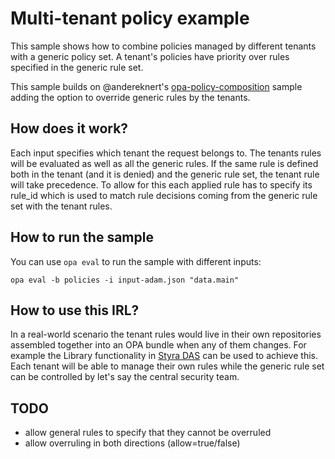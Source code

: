 # Multi-tenant policy example

This sample shows how to combine policies managed by different tenants with a generic policy set. A tenant's policies
have priority over rules specified in the generic rule set.

This sample builds on @andereknert's [opa-policy-composition](https://github.com/anderseknert/opa-policy-composition)
sample adding the option to override generic rules by the tenants.

## How does it work?

Each input specifies which tenant the request belongs to. The tenants rules will be evaluated as well as all the
generic rules. If the same rule is defined both in the tenant (and it is denied) and the generic rule set, the tenant
rule will take precedence. To allow for this each applied rule has to specify its rule_id which is used to match
rule decisions coming from the generic rule set with the tenant rules.

## How to run the sample

You can use `opa eval` to run the sample with different inputs:

```
opa eval -b policies -i input-adam.json "data.main"
```

## How to use this IRL?

In a real-world scenario the tenant rules would live in their own repositories assembled together into an OPA bundle
when any of them changes. For example the Library functionality in [Styra DAS](https://styra.com) can be used to achieve this. 
Each tenant will be able to manage their own rules while the generic rule set can be controlled by let's say the central
security team.

## TODO

* allow general rules to specify that they cannot be overruled
* allow overruling in both directions (allow=true/false)